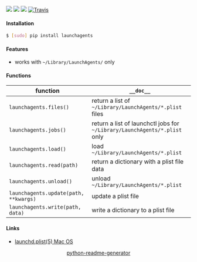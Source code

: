 <!--
https://pypi.org/project/readme-generator/
https://pypi.org/project/python-readme-generator/
-->

[![](https://img.shields.io/badge/OS-MacOS-blue.svg?longCache=True)]()
[![](https://img.shields.io/pypi/pyversions/launchagents.svg?longCache=True)](https://pypi.org/project/launchagents/)
[![](https://img.shields.io/pypi/v/launchagents.svg?maxAge=3600)](https://pypi.org/project/launchagents/)
[![Travis](https://api.travis-ci.org/looking-for-a-job/launchagents.py.svg?branch=master)](https://travis-ci.org/looking-for-a-job/launchagents.py/)

#### Installation
```bash
$ [sudo] pip install launchagents
```

#### Features
+   works with `~/Library/LaunchAgents/` only

#### Functions
function|`__doc__`
-|-
`launchagents.files()` |return a list of `~/Library/LaunchAgents/*.plist` files
`launchagents.jobs()` |return a list of launchctl jobs for `~/Library/LaunchAgents/*.plist` only
`launchagents.load()` |load `~/Library/LaunchAgents/*.plist`
`launchagents.read(path)` |return a dictionary with a plist file data
`launchagents.unload()` |unload `~/Library/LaunchAgents/*.plist`
`launchagents.update(path, **kwargs)` |update a plist file
`launchagents.write(path, data)` |write a dictionary to a plist file

#### Links
+   [launchd.plist(5) Mac OS](https://www.real-world-systems.com/docs/launchd.plist.5.html)

<p align="center">
    <a href="https://pypi.org/project/python-readme-generator/">python-readme-generator</a>
</p>